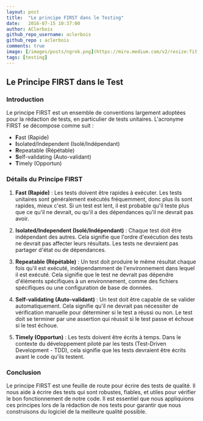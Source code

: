 ```yaml
---
layout: post
title:  "Le principe FIRST dans le Testing"
date:   2016-07-15 10:37:00
author: AClerbois
github_repo_username: aclerbois
github_repo : aclerbois
comments: true
image: [/images/posts/ngrok.png](https://miro.medium.com/v2/resize:fit:1200/1*v-usjN8zMK1JLJKV9Dzwuw.png)
tags: [testing]
---
```


## Le Principe FIRST dans le Test

### Introduction

Le principe FIRST est un ensemble de conventions largement adoptées pour la rédaction de tests, en particulier de tests unitaires. L'acronyme FIRST se décompose comme suit :
<!-- more --> 
- **F**ast (Rapide)
- **I**solated/Independent (Isolé/Indépendant)
- **R**epeatable (Répétable)
- **S**elf-validating (Auto-validant)
- **T**imely (Opportun)

### Détails du Principe FIRST

1. **Fast (Rapide)** : Les tests doivent être rapides à exécuter. Les tests unitaires sont généralement exécutés fréquemment, donc plus ils sont rapides, mieux c'est. Si un test est lent, il est probable qu'il teste plus que ce qu'il ne devrait, ou qu'il a des dépendances qu'il ne devrait pas avoir.

2. **Isolated/Independent (Isolé/Indépendant)** : Chaque test doit être indépendant des autres. Cela signifie que l'ordre d'exécution des tests ne devrait pas affecter leurs résultats. Les tests ne devraient pas partager d'état ou de dépendances.

3. **Repeatable (Répétable)** : Un test doit produire le même résultat chaque fois qu'il est exécuté, indépendamment de l'environnement dans lequel il est exécuté. Cela signifie que le test ne devrait pas dépendre d'éléments spécifiques à un environnement, comme des fichiers spécifiques ou une configuration de base de données.

4. **Self-validating (Auto-validant)** : Un test doit être capable de se valider automatiquement. Cela signifie qu'il ne devrait pas nécessiter de vérification manuelle pour déterminer si le test a réussi ou non. Le test doit se terminer par une assertion qui réussit si le test passe et échoue si le test échoue.

5. **Timely (Opportun)** : Les tests doivent être écrits à temps. Dans le contexte du développement piloté par les tests (Test-Driven Development - TDD), cela signifie que les tests devraient être écrits avant le code qu'ils testent.

### Conclusion

Le principe FIRST est une feuille de route pour écrire des tests de qualité. Il nous aide à écrire des tests qui sont robustes, fiables, et utiles pour vérifier le bon fonctionnement de notre code. Il est essentiel que nous appliquions ces principes lors de la rédaction de nos tests pour garantir que nous construisons du logiciel de la meilleure qualité possible.
